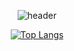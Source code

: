 <div align="center">

  ![header](https://capsule-render.vercel.app/api?type=soft&&color=f6e6d1&height=150&section=header&text=i'm%20zeun&fontSize=90)



  [![Top Langs](https://github-readme-stats.vercel.app/api/top-langs/?username=anuraghazra&layout=compact)](https://github.com/anuraghazra/github-readme-stats)

</div>
